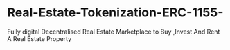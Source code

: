 # Real-Estate-Tokenization-ERC-1155-
Fully digital Decentralised Real Estate Marketplace to Buy ,Invest And Rent A Real Estate Property
